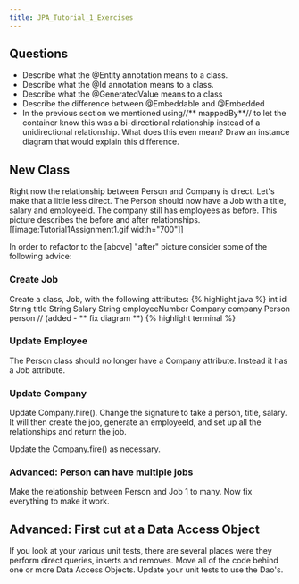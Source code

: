 ```yaml
---
title: JPA_Tutorial_1_Exercises
---
```

## Questions
* Describe what the @Entity annotation means to a class.
* Describe what the @Id annotation means to a class.
* Describe what the @GeneratedValue means to a class
* Describe the difference between @Embeddable and @Embedded
* In the previous section we mentioned using//** mappedBy**// to let the container know this was a bi-directional relationship instead of a unidirectional relationship. What does this even mean? Draw an instance diagram that would explain this difference.

## New Class
Right now the relationship between Person and Company is direct. Let's make that a little less direct. The Person should now have a Job with a title, salary and employeeId. The company still has employees as before. This picture describes the before and after relationships.
[[image:Tutorial1Assignment1.gif width="700"]]

In order to refactor to the [above] "after" picture consider some of the following advice:

### Create Job
Create a class, Job, with the following attributes:
{% highlight java %}
int id
String title
String Salary
String employeeNumber
Company company
Person person  // (added - ** fix diagram **)
{% highlight terminal %}

### Update Employee
The Person class should no longer have a Company attribute. Instead it has a Job attribute.

### Update Company
Update Company.hire(). Change the signature to take a person, title, salary. It will then create the job, generate an employeeId, and set up all the relationships and return the job.

Update the Company.fire() as necessary.

### Advanced: Person can have multiple jobs
Make the relationship between Person and Job 1 to many. Now fix everything to make it work.

## Advanced: First cut at a Data Access Object
If you look at your various unit tests, there are several places were they perform direct queries, inserts and removes. Move all of the code behind one or more Data Access Objects. Update your unit tests to use the Dao's.
